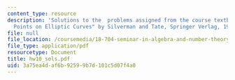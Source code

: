 ```yaml
---
content_type: resource
description: 'Solutions to the  problems assigned from the course textbook: "Rational
  Points on Elliptic Curves" by Silverman and Tate, Springer Verlag, 1992.'
file: null
file_location: /coursemedia/18-704-seminar-in-algebra-and-number-theory-rational-points-on-elliptic-curves-fall-2004/3a75ea4daf6b92599b7d101c5d07f4a0_hw10_sols.pdf
file_type: application/pdf
resourcetype: Document
title: hw10_sols.pdf
uid: 3a75ea4d-af6b-9259-9b7d-101c5d07f4a0
---
```

